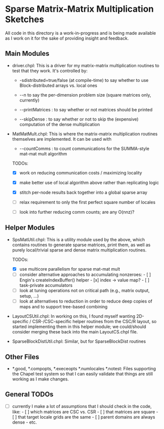 Sparse Matrix-Matrix Multiplication Sketches
============================================

All code in this directory is a work-in-progress and is being made
available as I work on it for the sake of providing insight and
feedback.

Main Modules
------------

* driver.chpl: This is a driver for my matrix-matrix multiplication
  routines to test that they work.  It's controlled by:

  - -sdistributed=true/false (at compile-time) to say whether to use
    Block-distributed arrays vs. local ones

  - --n to say the per-dimension problem size (square matrices only,
    currently)

  - --printMatrices : to say whether or not matrices should be printed

  - --skipDense : to say whether or not to skip the (expensive)
    computation of the dense multiplication


* MatMatMult.chpl: This is where the matrix-matrix multiplication
  routines themselves are implemented.  It can be used with

  - --countComms : to count communications for the SUMMA-style mat-mat
    mult algorithm

  TODOs:
  - [x] work on reducing communication costs / maximizing locality
  - [x] make better use of local algorithm above rather than
        replicating logic
  - [x] stitch per-node results back together into a global sparse
        array
  - [ ] relax requirement to only the first perfect square number
        of locales
  - [ ] look into further reducing comm counts; are any O(nnz)?


Helper Modules
--------------

* SpsMatUtil.chpl: This is a utility module used by the above,
  which contains routines to generate sparse matrices, print them, as
  well as purely local/trivial sparse and dense matrix multiplication
  routines.

  TODOs:
  - [x] use multicore parallelism for sparse mat-mat mult
  - [ ] consider alternative approaches to accumulating nonzeroes:
        - [ ] Engin's createIndexBuffer() helper
        - [x] index -> value map?
        - [ ] task-private accumulators
  - [ ] look at tuning operations not on critical path (e.g., matrix
        output, setup, ...)
  - [ ] look at alternatives to reduction in order to reduce deep
        copies of maps and to support tree-based combining

* LayoutCSUtil.chpl: In working on this, I found myself wanting
  2D-specific / CSR-/CSC-specific helper routines from the CSC/R
  layout, so started implementing them in this helper module; we
  could/should consider merging these back into the main LayoutCS.chpl
  file.

* SparseBlockDistUtil.chpl: Similar, but for SparseBlockDist routines


Other Files
-----------

* *.good, *.compopts, *.execeopts *.numlocales *.notest: Files
  supporting the Chapel test system so that I can easily validate that
  things are still working as I make changes.


General TODOs
-------------

- [ ] currently I make a lot of assumptions that I should check in the
      code, like:
      - [ ] which matrices are CSC vs. CSR
      - [ ] that matrices are square
      - [ ] that target locale grids are the same
      - [ ] parent domains are always dense
      - etc.

